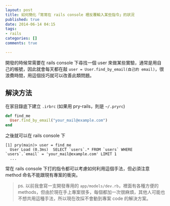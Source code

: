 ```yaml
---
layout: post
title: 如何簡化「常常在 rails console 裡反覆輸入某些指令」的狀況
published: true
date: 2014-06-14 04:15
tags:
- rails
categories: []
comments: true

---
```

開發的時候常需要在 rails console 下尋找一個 user 來做某些實驗，通常是用自己的帳號，因此就會每天都在敲 `user = User.find_by_email(自己的 email)`，很浪費時間，用這個技巧就可以改善此類問題。

## 解決方法

在家目錄底下建立 `.irbrc` (如果用 pry-rails，則是 `~/.pryrc`)

``` ruby ~/.irbrc
def find_me
  User.find_by_email("your_mail@example.com")
end
```

之後就可以在 rails console 下

```
[1] pry(main)> user = find_me
  User Load (0.3ms)  SELECT `users`.* FROM `users` WHERE `users`.`email` = 'your_mail@example.com' LIMIT 1
  ...
```

常在 rails console 下打的指令都可以考慮如何利用這個手法，但必須注意 method 命名不能跟現有專案的衝突。

> ps. 以前我會寫一支開發專用的 `app/models/dev.rb`，裡面有各種方便的 methods，但由於現在手上專案很多，每個都加一次很麻煩，其他人可能也不想共用這種手法，所以現在改採不會動到專案 code 的解決方案。
